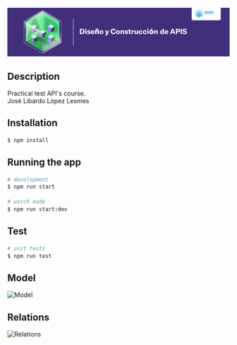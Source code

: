 ![banner](https://github.com/J3LopezL/202214_BaseProject/blob/master/src/images/banner.jpg)

## Description

Practical test API's course.<br>José Libardo López Lesmes

## Installation

```bash
$ npm install
```

## Running the app

```bash
# development
$ npm run start

# watch mode
$ npm run start:dev
```

## Test

```bash
# unit tests
$ npm run test
```

## Model
![Model](https://github.com/J3LopezL/202214_BaseProject/blob/master/src/images/model.jpg)

## Relations
![Relations](https://github.com/J3LopezL/202214_BaseProject/blob/master/src/images/relations.jpg)
